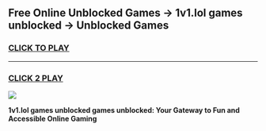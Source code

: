 
## Free Online Unblocked Games → 1v1.lol games unblocked → Unblocked Games
<h3>
<a href="https://premium.freeplayer.one?title=1v1.lol_games_unblocked&ref=21F">CLICK TO PLAY</a></h3>
<hr>

<h3>
<a href="https://premium.freeplayer.one?title=1v1.lol_games_unblocked&ref=21F">CLICK 2 PLAY</a>
  
</h3>

<a href="https://premium.freeplayer.one?title=1v1.lol_games_unblocked&ref=21F/"><img src="https://clearcache.store/games.png"></a>


**1v1.lol games unblocked games unblocked: Your Gateway to Fun and Accessible Online Gaming**

